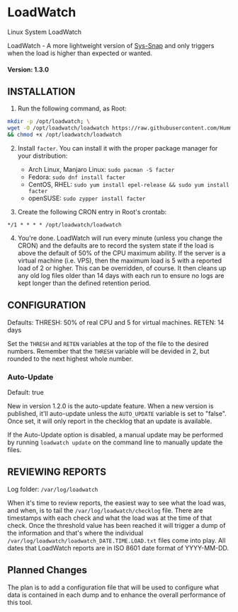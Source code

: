 # LoadWatch

Linux System LoadWatch

LoadWatch - A more lightweight version of [Sys-Snap](https://github.com/CpanelInc/tech-SysSnapv2) 
and only triggers when the load is higher than expected or wanted.

#### Version: 1.3.0

## INSTALLATION

1. Run the following command, as Root:

```bash
mkdir -p /opt/loadwatch; \
wget -O /opt/loadwatch/loadwatch https://raw.githubusercontent.com/Hummdis/loadwatch/master/loadwatch \
&& chmod +x /opt/loadwatch/loadwatch
```

2. Install `facter`.  You can install it with the proper package manager for your 
   distribution:
	- Arch Linux, Manjaro Linux: `sudo pacman -S facter`
	- Fedora: `sudo dnf install facter`
	- CentOS, RHEL: `sudo yum install epel-release && sudo yum install facter`
	- openSUSE: `sudo zypper install facter`

3. Create the following CRON entry in Root's crontab:

```
*/1 * * * * /opt/loadwatch/loadwatch
```

4. You're done. LoadWatch will run every minute (unless you change the CRON) and
   the defaults are to record the system state if the load is above the default
   of 50% of the CPU maximum ability.  If the server is a virtual machine (i.e.
   VPS), then the maximum load is 5 with a reported load of 2 or higher. This
   can be overridden, of course.  It then cleans up any old log files older than
   14 days with each run to ensure no logs are kept longer than the defined
   retention period.

## CONFIGURATION

Defaults:
    THRESH: 50% of real CPU and 5 for virtual machines.
    RETEN: 14 days

Set the `THRESH` and `RETEN` variables at the top of the file to the desired numbers. Remember that the `THRESH` variable will be devided in 2, but rounded to the next highest whole number.

### Auto-Update

Default: true

New in version 1.2.0 is the auto-update feature. When a new version is published, it'll auto-update unless the `AUTO_UPDATE` variable is set to "false". Once set, it will only report in the checklog that an update is available.

If the Auto-Update option is disabled, a manual update may be performed by running `loadwatch update` on the command line to manually update the files.

## REVIEWING REPORTS

Log folder: `/var/log/loadwatch`

When it's time to review reports, the easiest way to see what the load was, and when, is to tail the `/var/log/loadwatch/checklog` file.  There are timestamps with each check and what the load was at the time of that check. Once the threshold value has been reached it will trigger a dump of the information and that's where the individual `/var/log/loadwatch/loadwatch_DATE.TIME.LOAD.txt` files come into play.  All dates that LoadWatch reports are in ISO 8601 date format of YYYY-MM-DD.

## Planned Changes

The plan is to add a configuration file that will be used to configure what data is contained in each dump and to enhance the overall performance of this tool.

